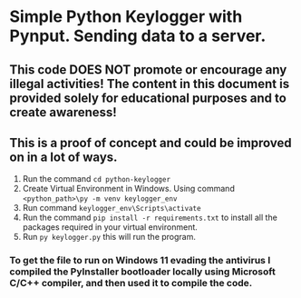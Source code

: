 # Simple Python Keylogger with Pynput. Sending data to a server.
## This code DOES NOT promote or encourage any illegal activities! The content in this document is provided solely for educational purposes and to create awareness!

## This is a proof of concept and could be improved on in a lot of ways.


1. Run the command `cd python-keylogger`
2. Create Virtual Environment in Windows. Using command `<python_path>\py -m venv keylogger_env`
3. Run command `keylogger_env\Scripts\activate`
4. Run the command `pip install -r requirements.txt` to install all the packages required in your virtual environment.
5. Run `py keylogger.py` this will run the program.

### To get the file to run on Windows 11 evading the antivirus I compiled the PyInstaller bootloader locally using Microsoft C/C++ compiler, and then used it to compile the code.
